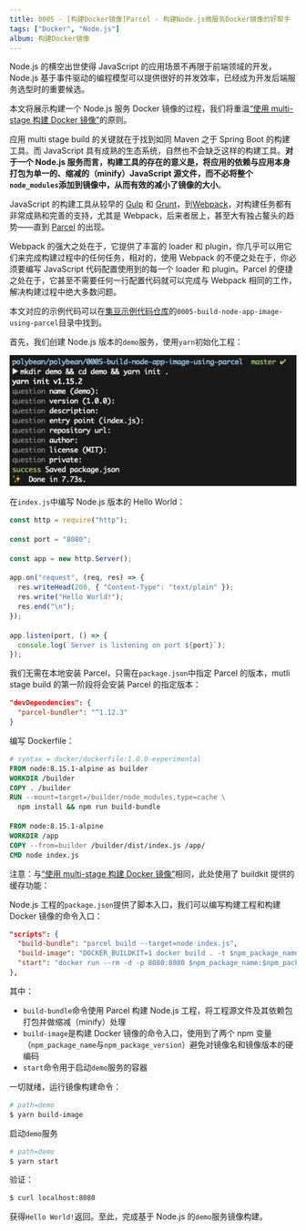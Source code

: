 ```yaml
---
title: 0005 - [构建Docker镜像]Parcel - 构建Node.js微服务Docker镜像的好帮手
tags: ["Docker", "Node.js"]
album: 构建Docker镜像
---
```


Node.js 的横空出世使得 JavaScript 的应用场景不再限于前端领域的开发，Node.js 基于事件驱动的编程模型可以提供很好的并发效率，已经成为开发后端服务选型时的重要候选。

本文将展示构建一个 Node.js 服务 Docker 镜像的过程，我们将重温[“使用 multi-stage 构建 Docker 镜像”](/2019/03/29/0004-multi-stage-build)的原则。

应用 multi stage build 的关键就在于找到如同 Maven 之于 Spring Boot 的构建工具。而 JavaScript 具有成熟的生态系统，自然也不会缺乏这样的构建工具。**对于一个 Node.js 服务而言，构建工具的存在的意义是，将应用的依赖与应用本身打包为单一的、缩减的（minify）JavaScript 源文件，而不必将整个`node_modules`添加到镜像中，从而有效的减小了镜像的大小**。

JavaScript 的构建工具从较早的 [Gulp](https://gulpjs.com/) 和 [Grunt](https://gruntjs.com/)，到[Webpack](https://webpack.js.org/)，对构建任务都有非常成熟和完善的支持，尤其是 Webpack，后来者居上，甚至大有独占鳌头的趋势——直到 [Parcel](https://parceljs.org/) 的出现。

Webpack 的强大之处在于，它提供了丰富的 loader 和 plugin，你几乎可以用它们来完成构建过程中的任何任务，相对的，使用 Webpack 的不便之处在于，你必须要编写 JavaScript 代码配置使用到的每一个 loader 和 plugin。Parcel 的便捷之处在于，它甚至不需要任何一行配置代码就可以完成与 Webpack 相同的工作，解决构建过程中绝大多数问题。

<!--more-->

本文对应的示例代码可以在[集豆示例代码仓库](https://github.com/polybean/polybean)的`0005-build-node-app-image-using-parcel`目录中找到。

首先，我们创建 Node.js 版本的`demo`服务，使用`yarn`初始化工程：

![init-project](/assets/images/2019/0005/init-project.png)

在`index.js`中编写 Node.js 版本的 Hello World：

```js
const http = require("http");

const port = "8080";

const app = new http.Server();

app.on("request", (req, res) => {
  res.writeHead(200, { "Content-Type": "text/plain" });
  res.write("Hello World!");
  res.end("\n");
});

app.listen(port, () => {
  console.log(`Server is listening on port ${port}`);
});
```

我们无需在本地安装 Parcel，只需在`package.json`中指定 Parcel 的版本，mutli stage build 的第一阶段将会安装 Parcel 的指定版本：

```json
"devDependencies": {
  "parcel-bundler": "^1.12.3"
}
```

编写 Dockerfile：

```dockerfile
# syntax = docker/dockerfile:1.0.0-experimental
FROM node:8.15.1-alpine as builder
WORKDIR /builder
COPY . /builder
RUN --mount=target=/builder/node_modules,type=cache \
  npm install && npm run build-bundle

FROM node:8.15.1-alpine
WORKDIR /app
COPY --from=builder /builder/dist/index.js /app/
CMD node index.js
```

注意：与[“使用 multi-stage 构建 Docker 镜像”](/2019/03/29/0004-multi-stage-build)相同，此处使用了 buildkit 提供的缓存功能：

Node.js 工程的`package.json`提供了脚本入口，我们可以编写构建工程和构建 Docker 镜像的命令入口：

```json
"scripts": {
  "build-bundle": "parcel build --target=node index.js",
  "build-image": "DOCKER_BUILDKIT=1 docker build . -t $npm_package_name:$npm_package_version",
  "start": "docker run --rm -d -p 8080:8080 $npm_package_name:$npm_package_version"
},
```

其中：

- `build-bundle`命令使用 Parcel 构建 Node.js 工程，将工程源文件及其依赖包打包并做缩减（minify）处理
- `build-image`是构建 Docker 镜像的命令入口，使用到了两个 npm 变量（`npm_package_name`与`npm_package_version`）避免对镜像名和镜像版本的硬编码
- `start`命令用于启动`demo`服务的容器

一切就绪，运行镜像构建命令：

```bash
# path=demo
$ yarn build-image
```

启动`demo`服务

```bash
# path=demo
$ yarn start
```

验证：

```bash
$ curl localhost:8080
```

获得`Hello World!`返回。至此，完成基于 Node.js 的`demo`服务镜像构建。
